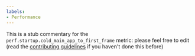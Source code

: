 ```yaml
---
labels:
- Performance
---
```

This is a stub commentary for the `perf.startup.cold_main_app_to_first_frame` metric: please feel free to edit (read the
[contributing guidelines](https://github.com/mozilla/glean-annotations/blob/main/CONTRIBUTING.md)
if you haven't done this before)
